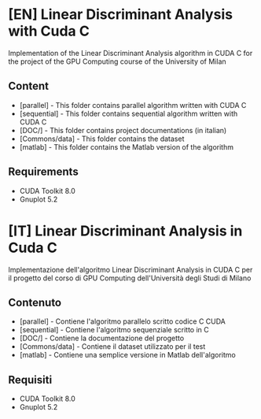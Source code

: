 # [EN] Linear Discriminant Analysis with Cuda C
Implementation of the Linear Discriminant Analysis algorithm in CUDA C for the project of the GPU Computing course of the University of Milan
## Content
* [parallel] - This folder contains parallel algorithm written with CUDA C
* [sequential] - This folder contains sequential algorithm written with CUDA C
* [DOC/] - This folder contains project documentations (in italian)
* [Commons/data] - This folder contains the dataset
* [matlab] -  This folder contains the Matlab version of the algorithm

## Requirements
* CUDA Toolkit 8.0
* Gnuplot 5.2

# [IT] Linear Discriminant Analysis in Cuda C
Implementazione dell'algoritmo Linear Discriminant Analysis in CUDA C per il progetto del corso di GPU Computing dell'Università degli Studi di Milano

## Contenuto
* [parallel] - Contiene l'algoritmo parallelo scritto codice C CUDA
* [sequential] - Contiene l'algoritmo sequenziale scritto in C
* [DOC/] - Contiene la documentazione del progetto
* [Commons/data] - Contiene il dataset utilizzato per il test
* [matlab] - Contiene una semplice versione in Matlab dell'algoritmo

## Requisiti
* CUDA Toolkit 8.0
* Gnuplot 5.2
